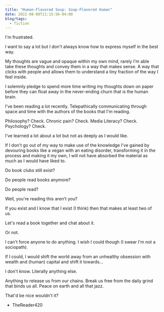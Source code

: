 ```yaml
---
title: "Human-Flavored Soup: Soup-Flavored Human"
date: 2022-08-08T21:15:56-04:00
blog/tags:
  - fiction
---
```


I'm frustrated.

I want to say a lot but I don't always know how to express myself in the best way.

My thoughts are vague and opaque within my own mind, rarely I'm able take these thoughts and convey them in a way that makes sense. A way that clicks with people and allows them to understand a tiny fraction of the way I feel inside.

I solemnly pledge to spend more time writing my thoughts down on paper before they can float away in the never-ending churn that is the human brain.

I've been reading a lot recently. Telepathically communicating through space and time with the authors of the books that I'm reading.

Philosophy? Check. Chronic pain? Check. Media Literacy? Check. Psychology? Check.

I've learned a lot about a lot but not as deeply as I would like.

If I don't go out of my way to make use of the knowledge I've gained by devouring books like a vegan with an eating disorder, transforming it in the process and making it my own, I will not have absorbed the material as much as I would have liked to.

Do book clubs still exist?

Do people read books anymore?

Do people read?

Well, you're reading this aren't you?

If you exist and I know that I exist (I think) then that makes at least two of us.

Let's read a book together and chat about it.

Or not.

I can't force anyone to do anything. I wish I could though (I swear I'm not a sociopath).

If I could, I would shift the world away from an unhealthy obsession with wealth and (human) capital and shift it towards...

I don't know. Literally anything else.

Anything to release us from our chains. Break us free from the daily grind that binds us all. Peace on earth and all that jazz.

That'd be nice wouldn't it?

- TheReader420
